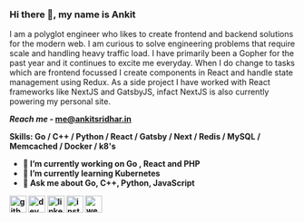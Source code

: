 
### Hi there 👋, my name is Ankit
I am a polyglot engineer who likes to create frontend and backend solutions for the modern web. I am curious to solve engineering problems that require scale and handling heavy traffic load. I have primarily been a Gopher for the past year and it continues to excite me everyday. When I do change to tasks which are frontend focussed I create components in React and handle state management using Redux. As a side project I have worked with React frameworks like NextJS and GatsbyJS, infact NextJS is also currently powering my personal site.

<b> <i>Reach me - </i><b> me@ankitsridhar.in

Skills: Go / C++ / Python / React / Gatsby / Next / Redis / MySQL / Memcached / Docker / k8's

- 🔭 I’m currently working on Go , React and PHP 
- 🌱 I’m currently learning Kubernetes
- 💬 Ask me about Go, C++, Python, JavaScript 


[<img src='https://cdn.jsdelivr.net/npm/simple-icons@3.0.1/icons/github.svg' alt='github' height='30'>](https://github.com/ankitsridhar16)  [<img src='https://cdn.jsdelivr.net/npm/simple-icons@3.0.1/icons/dev-dot-to.svg' alt='dev' height='30'>](https://dev.to/dfizzbit)  [<img src='https://cdn.jsdelivr.net/npm/simple-icons@3.0.1/icons/linkedin.svg' alt='linkedin' height='30'>](https://www.linkedin.com/in/ankitsridhar/)  [<img src='https://cdn.jsdelivr.net/npm/simple-icons@3.0.1/icons/instagram.svg' alt='instagram' height='30'>](https://www.instagram.com/dfizzbit/)  [<img src='https://cdn.jsdelivr.net/npm/simple-icons@3.0.1/icons/icloud.svg' alt='website' height='30'>](https://www.ankitsridhar.in)  

